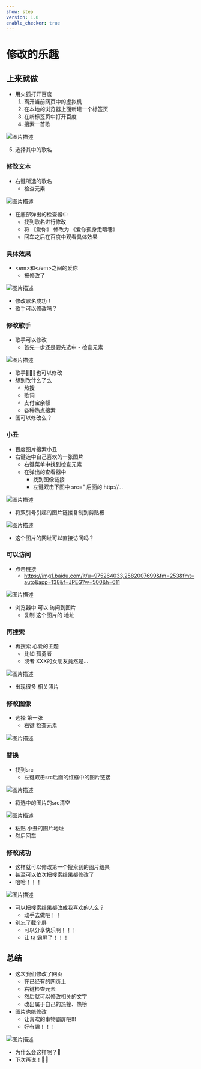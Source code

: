 ```yaml
---
show: step
version: 1.0
enable_checker: true
---
```


# 修改的乐趣

## 上来就做

- 用火狐打开百度
	1. 离开当前网页中的虚拟机
	2. 在本地的浏览器上面新建一个标签页
	3. 在新标签页中打开百度
	4. 搜索一首歌

![图片描述](https://doc.shiyanlou.com/courses/uid1190679-20220906-1662470579566)

5. 选择其中的歌名

### 修改文本

- 右键所选的歌名
	- 检查元素

![图片描述](https://doc.shiyanlou.com/courses/uid1190679-20220906-1662470651024)

- 在底部弹出的检查器中
	- 找到歌名进行修改
	- 将 《爱你》 修改为 《爱你孤身走暗巷》
	- 回车之后在百度中观看具体效果

### 具体效果

- \<em>和\</em>之间的爱你
	- 被修改了

![图片描述](https://doc.shiyanlou.com/courses/uid1190679-20221206-1670290730812)

- 修改歌名成功！
- 歌手可以修改吗？

### 修改歌手

- 歌手可以修改
	- 首先一步还是要先选中 - 检查元素

![图片描述](https://doc.shiyanlou.com/courses/uid1190679-20221118-1668777603432)

- 歌手🧑🏻‍🎤也可以修改
- 想到改什么了么
  - 热搜
  - 歌词
  - 支付宝余额
  - 各种热点搜索
- 图可以修改么？

### 小丑

- 百度图片搜索小丑
- 右键选中自己喜欢的一张图片
  - 右键菜单中找到检查元素
  - 在弹出的查看器中
	  - 找到图像链接
	  - 左键双击下图中 src=" 后面的 http://...

![图片描述](https://doc.shiyanlou.com/courses/uid1190679-20220906-1662471756826)

- 将双引号引起的图片链接复制到剪贴板

![图片描述](https://doc.shiyanlou.com/courses/uid1190679-20221206-1670291483167)

- 这个图片的网址可以直接访问吗？

### 可以访问

- 点击链接
	- <https://img1.baidu.com/it/u=975264033,2582007699&fm=253&fmt=auto&app=138&f=JPEG?w=500&h=611>

![图片描述](https://doc.shiyanlou.com/courses/uid1190679-20220906-1662471812215)

- 浏览器中 可以 访问到图片
	- 复制 这个图片的 地址

### 再搜索

- 再搜索 心爱的主题
	- 比如 孤勇者
	- 或者 XXX的女朋友竟然是...

![图片描述](https://doc.shiyanlou.com/courses/uid1190679-20220906-1662471206026)

- 出现很多 相关照片

### 修改图像

- 选择 第一张
  -  右键 检查元素

![图片描述](https://doc.shiyanlou.com/courses/3781/labs/563148/uid1190679-20250412-1744458086003) 

### 替换

- 找到src
  - 左键双击src后面的红框中的图片链接

![图片描述](https://doc.shiyanlou.com/courses/3781/labs/563148/uid1190679-20250412-1744458392821) 

- 将选中的图片的src清空

![图片描述](https://doc.shiyanlou.com/courses/3781/labs/563148/uid1190679-20250412-1744458657816/wm) 

- 粘贴 小丑的图片地址
- 然后回车

### 修改成功

- 这样就可以修改第一个搜索到的图片结果
- 甚至可以依次把搜索结果都修改了
- 哈哈！！！

![图片描述](https://doc.shiyanlou.com/courses/uid1190679-20220906-1662471612120)

- 可以把搜索结果都改成我喜欢的人么？
	- 动手去做吧！！
- 别忘了截个屏
	- 可以分享快乐啊！！！
	- 让 ta 霸屏了！！！

## 总结

- 这次我们修改了网页
  - 在已经有的网页上
  - 右键检查元素
  - 然后就可以修改相关的文字
  - 改出属于自己的热搜、热榜
- 图片也能修改
  - 让喜欢的事物霸屏吧!!!
  - 好有趣！！！

![图片描述](https://doc.shiyanlou.com/courses/uid1190679-20221118-1668777754983)

- 为什么会这样呢？🤔
- 下次再说！👋🏻
